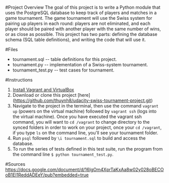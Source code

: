 #Project Overview
The goal of this project is to write a Python module that uses the PostgreSQL database to keep track of players and matches in a game tournament.
The game tournament will use the Swiss system for pairing up players in each round: players are not eliminated, and each player should be paired with another player with the same number of wins, or as close as possible.
This project has two parts: defining the database schema (SQL table definitions), and writing the code that will use it.

#Files
- tournament.sql -- table definitions for this project.
- tournament.py -- implementation of a Swiss-system tournament.
- tournament_test.py -- test cases for tournament.

#Instructions
1. [Install Vagrant and VirtualBox](https://www.udacity.com/wiki/ud197/install-vagrant)
2. Download or clone this project [here] (https://github.com/thuynh8/udacity-swiss-tournament-project.git)
3. Navigate to the project in the terminal, then use the command  `vagrant up` (powers on the virtual machine) followed by `vagrant ssh` (logs into the virtual machine). Once you have executed the vagrant ssh command, you will want to `cd /vagrant` to change directory to the synced folders in order to work on your project, once your `cd /vagrant`, if you type `ls` on the command line, you'll see your tournament folder.
4. Run `psql` followed by `\i tournament.sql` to build and access the database.
5. To run the series of tests defined in this test suite, run the program from the command line `$ python tournament_test.py`. 

#Sources
https://docs.google.com/document/d/16IgOm4XprTaKxAa8w02y028oBECOoB1EI1ReddADEeY/pub?embedded=true
